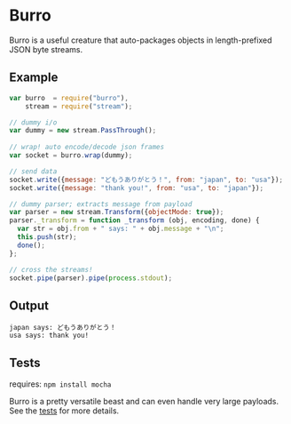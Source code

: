 Burro
=====

Burro is a useful creature that auto-packages objects in length-prefixed JSON byte streams.

Example
-------

```js
var burro  = require("burro"),
    stream = require("stream");

// dummy i/o
var dummy = new stream.PassThrough();
    
// wrap! auto encode/decode json frames
var socket = burro.wrap(dummy);

// send data
socket.write({message: "どもうありがとう！", from: "japan", to: "usa"});
socket.write({message: "thank you!", from: "usa", to: "japan"});

// dummy parser; extracts message from payload
var parser = new stream.Transform({objectMode: true});
parser._transform = function _transform (obj, encoding, done) {
  var str = obj.from + " says: " + obj.message + "\n";
  this.push(str);
  done();
};

// cross the streams!
socket.pipe(parser).pipe(process.stdout);
```


Output
------

```
japan says: どもうありがとう！
usa says: thank you!
```


Tests
-----

requires: `npm install mocha`

Burro is a pretty versatile beast and can even handle very large payloads.
See the [tests][1] for more details.

[1]: https://github.com/naomik/burro/tree/master/test
